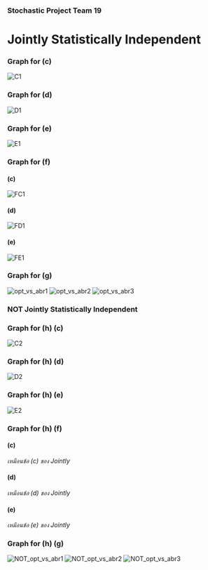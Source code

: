 ### Stochastic Project Team 19

# Jointly Statistically Independent
### Graph for (c)
![C1](https://github.com/Wizardcn/Detection/blob/master/Figure/C1.png?raw=true)

### Graph for (d)
![D1](https://github.com/Wizardcn/Detection/blob/master/Figure/D1.png?raw=true)

### Graph for (e)
![E1](https://github.com/Wizardcn/Detection/blob/master/Figure/E1.png?raw=true)

### Graph for (f)
#### (c)
![FC1](https://github.com/Wizardcn/Detection/blob/master/Figure/FC1.png?raw=true)

#### (d)
![FD1](https://github.com/Wizardcn/Detection/blob/master/Figure/FD1.png?raw=true)

#### (e)
![FE1](https://github.com/Wizardcn/Detection/blob/master/Figure/FE1.png?raw=true)

### Graph for (g)

![opt_vs_abr1](https://github.com/Wizardcn/Detection/blob/master/Figure/opt_vs_abr1.png?raw=true)
![opt_vs_abr2](https://github.com/Wizardcn/Detection/blob/master/Figure/opt_vs_abr2.png?raw=true)
![opt_vs_abr3](https://github.com/Wizardcn/Detection/blob/master/Figure/opt_vs_abr3.png?raw=true)

### NOT Jointly Statistically Independent
### Graph for (h) (c)
![C2](https://github.com/Wizardcn/Detection/blob/master/Figure/C2.png?raw=true)

### Graph for (h) (d)
![D2](https://github.com/Wizardcn/Detection/blob/master/Figure/D2.png?raw=true)

### Graph for (h) (e)
![E2](https://github.com/Wizardcn/Detection/blob/master/Figure/E2.png?raw=true)


### Graph for (h) (f)
#### (c)
_เหมือนข้อ (c) ของ Jointly_

#### (d)
_เหมือนข้อ (d) ของ Jointly_

#### (e)
_เหมือนข้อ (e) ของ Jointly_


### Graph for (h) (g)
![NOT_opt_vs_abr1](https://github.com/Wizardcn/Detection/blob/master/Figure/NOT_opt_vs_abr1.png?raw=true)
![NOT_opt_vs_abr2](https://github.com/Wizardcn/Detection/blob/master/Figure/NOT_opt_vs_abr2.png?raw=true)
![NOT_opt_vs_abr3](https://github.com/Wizardcn/Detection/blob/master/Figure/NOT_opt_vs_abr3.png?raw=true)
